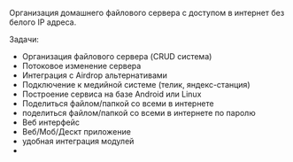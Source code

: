 
Организация домашнего файлового сервера с доступом в интернет без белого IP адреса. 


Задачи: 

- Организация файлового сервера (CRUD система) 
- Потоковое изменение сервера 
- Интеграция с Airdrop альтернативами 
- Подключение к медийной системе (телик, яндекс-станция) 
- Построение сервиса на базе Android или Linux
- Поделиться файлом/папкой со всеми в интернете 
- поделиться файлом/папкой со всеми в интернете по паролю 
- Веб интерфейс 
- Веб/Моб/Дескт приложение 
- удобная интеграция модулей 
- 